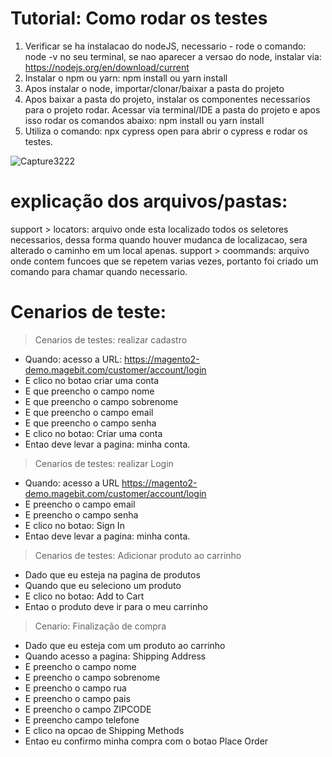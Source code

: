 # Tutorial: Como rodar os testes

1. Verificar se ha instalacao do nodeJS, necessario - rode o comando: node -v no seu terminal, se nao aparecer a versao do node, instalar via: https://nodejs.org/en/download/current
2. Instalar o npm ou yarn: npm install ou yarn install
3. Apos instalar o node, importar/clonar/baixar a pasta do projeto
4. Apos baixar a pasta do projeto, instalar os componentes necessarios para o projeto rodar. Acessar via terminal/IDE a pasta do projeto e apos isso rodar os comandos abaixo:  npm install ou yarn install
5. Utiliza o comando: npx cypress open para abrir o cypress e rodar os testes.
   
![Capture3222](https://github.com/carolaine-viana/testes-automatizados/assets/65136543/3056f998-6fdf-4ae6-965e-84b349977fa9)


# explicação dos arquivos/pastas:

support > locators: arquivo onde esta localizado todos os seletores necessarios, dessa forma quando houver mudanca de localizacao, sera alterado o caminho em um local apenas.
support > coommands: arquivo onde contem funcoes que se repetem varias vezes, portanto foi criado um comando para chamar quando necessario.

# Cenarios de teste:

> Cenarios de testes: realizar cadastro

  * Quando: acesso a URL: https://magento2-demo.magebit.com/customer/account/login
  * E clico no botao criar uma conta
  * E que preencho o campo nome
  * E que preencho o campo sobrenome
  * E que preencho o campo email
  * E que preencho o campo senha
  * E clico no botao: Criar uma conta
  * Entao deve levar a pagina: minha conta.

  > Cenarios de testes: realizar Login

  * Quando: acesso a URL https://magento2-demo.magebit.com/customer/account/login
  * E preencho o campo email
  * E preencho o campo senha
  * E clico no botao: Sign In
  * Entao deve levar a pagina: minha conta. 

 > Cenarios de testes: Adicionar produto ao carrinho
  
  * Dado que eu esteja na pagina de produtos
  * Quando que eu seleciono um produto
  * E clico no botao: Add to Cart
  * Entao o produto deve ir para o meu carrinho

  
  > Cenario: Finalização de compra
  
  * Dado que eu esteja com um produto ao carrinho
  * Quando acesso a pagina: Shipping Address
  * E preencho o campo nome
  * E preencho o campo sobrenome
  * E preencho o campo rua
  * E preencho o campo pais
  * E preencho o campo ZIPCODE
  * E preencho campo telefone
  * E clico na opcao de Shipping Methods
  * Entao eu confirmo minha compra com o botao Place Order

